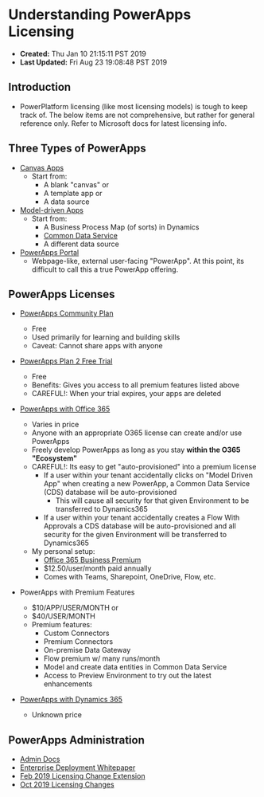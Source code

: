 # Understanding PowerApps Licensing

- **Created:** Thu Jan 10 21:15:11 PST 2019
- **Last Updated:** Fri Aug 23 19:08:48 PST 2019

## Introduction

- PowerPlatform licensing (like most licensing models) is tough to keep track of. The below items are not comprehensive, but rather for general reference only. Refer to Microsoft docs for latest licensing info.

## Three Types of PowerApps

- [Canvas Apps](https://docs.microsoft.com/en-us/powerapps/maker/canvas-apps/getting-started)
  - Start from:
    - A blank "canvas" or
    - A template app or
    - A data source
- [Model-driven Apps](https://docs.microsoft.com/en-us/powerapps/maker/model-driven-apps/model-driven-app-overview)
  - Start from:
    - A Business Process Map (of sorts) in Dynamics
    - [Common Data Service](https://docs.microsoft.com/en-us/powerapps/maker/common-data-service/data-platform-intro)
    - A different data source
- [PowerApps Portal](https://powerapps.microsoft.com/en-us/blog/introducing-powerapps-portals-powerful-low-code-websites-for-external-users/)
    - Webpage-like, external user-facing "PowerApp". At this point, its difficult to call this a true PowerApp offering.

## PowerApps Licenses

- [PowerApps Community Plan](https://docs.microsoft.com/en-us/powerapps/maker/dev-community-plan)
  - Free
  - Used primarily for learning and building skills
  - Caveat: Cannot share apps with anyone
  
- [PowerApps Plan 2 Free Trial](https://docs.microsoft.com/en-us/powerapps/maker/signup-for-powerapps#upgrade-an-existing-license)
  - Free
  - Benefits: Gives you access to all premium features listed above
  - CAREFUL!: When your trial expires, your apps are deleted
  
- [PowerApps with Office 365](https://docs.microsoft.com/en-us/powerapps/administrator/pricing-billing-skus#licenses)
  - Varies in price
  - Anyone with an appropriate O365 license can create and/or use PowerApps
  - Freely develop PowerApps as long as you stay **within the O365 "Ecosystem"**
  - CAREFUL!: Its easy to get "auto-provisioned" into a premium license
    - If a user within your tenant accidentally clicks on "Model Driven App" when creating a new PowerApp, a Common Data Service (CDS) database will be auto-provisioned
      - This will cause all security for that given Environment to be transferred to Dynamics365
    - If a user within your tenant accidentally creates a Flow With Approvals a CDS database will be auto-provisioned and all security for the given Environment will be transferred to Dynamics365
  - My personal setup:
    - [Office 365 Business Premium](https://go.microsoft.com/fwlink/p/?LinkID=510935&culture=en-US&country=US) 
    - $12.50/user/month paid annually
    - Comes with Teams, Sharepoint, OneDrive, Flow, etc.
    
- PowerApps with Premium Features
  - $10/APP/USER/MONTH or
  - $40/USER/MONTH
  - Premium features: 
    - Custom Connectors
    - Premium Connectors
    - On-premise Data Gateway
    - Flow premium w/ many runs/month
    - Model and create data entities in Common Data Service
    - Access to Preview Environment to try out the latest enhancements
    
- [PowerApps with Dynamics 365](https://docs.microsoft.com/en-us/powerapps/administrator/pricing-billing-skus#licenses)
  - Unknown price

## PowerApps Administration

- [Admin Docs](https://docs.microsoft.com/en-us/powerapps/administrator/admin-guide)
- [Enterprise Deployment Whitepaper](https://powerapps.microsoft.com/en-us/blog/powerapps-enterprise-deployment-whitepaper/)
- [Feb 2019 Licensing Change Extension](https://techcommunity.microsoft.com/t5/Office-Retirement-Blog/UPDATED-Updates-to-Microsoft-Flow-and-PowerApps-for-Office-365/ba-p/289589)
- [Oct 2019 Licensing Changes]()

